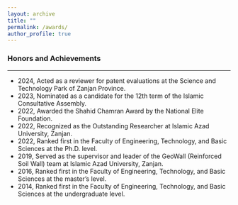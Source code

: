 ```yaml
---
layout: archive
title: ""
permalink: /awards/
author_profile: true
---
```


### Honors and Achievements
___
- 2024, Acted as a reviewer for patent evaluations at the Science and Technology Park of Zanjan Province.
- 2023, Nominated as a candidate for the 12th term of the Islamic Consultative Assembly.
- 2022, Awarded the Shahid Chamran Award by the National Elite Foundation.
- 2022, Recognized as the Outstanding Researcher at Islamic Azad University, Zanjan.
- 2022, Ranked first in the Faculty of Engineering, Technology, and Basic Sciences at the Ph.D. level.
- 2019, Served as the supervisor and leader of the GeoWall (Reinforced Soil Wall) team at Islamic Azad University, Zanjan.
- 2016, Ranked first in the Faculty of Engineering, Technology, and Basic Sciences at the master’s level.
- 2014, Ranked first in the Faculty of Engineering, Technology, and Basic Sciences at the undergraduate level.
